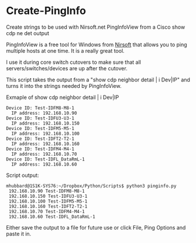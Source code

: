 # Create-PingInfo
Create strings to be used with Nirsoft.net PingInfoView from a Cisco show cdp ne det output

PingInfoView is a free tool for Windows from [Nirsoft](http://www.nirsoft.net/utils/multiple_ping_tool.html) that
allows you to ping multiple hosts at one time. It is a really great tool.

I use it during core switch cutovers to make sure that all servers/switches/devices are up after the cutover. 

This script takes the output from a "show cdp neighbor detail | i Dev|IP" and turns it into the strings needed
by PingInfoView.

Exmaple of show cdp neighbor detail | i Dev|IP
```
Device ID: Test-IDFM8-M8-1
  IP address: 192.168.10.90
Device ID: Test-IDFU3-U3-1
  IP address: 192.168.10.150
Device ID: Test-IDFM5-M5-1
  IP address: 192.168.10.100
Device ID: Test-IDFT2-T2-1
  IP address: 192.168.10.160
Device ID: Test-IDFM4-M4-1
  IP address: 192.168.10.70
Device ID: Test-IDFL_DataRmL-1
  IP address: 192.168.10.60
```  
Script output:
```
mhubbard@1S1K-SYS76:~/Dropbox/Python/Scripts$ python3 pinginfo.py
 192.168.10.90 Test-IDFM8-M8-1
 192.168.10.150 Test-IDFU3-U3-1
 192.168.10.100 Test-IDFM5-M5-1
 192.168.10.160 Test-IDFT2-T2-1
 192.168.10.70 Test-IDFM4-M4-1
 192.168.10.60 Test-IDFL_DataRmL-1
 ```

Either save the output to a file for future use or click File, Ping Options and paste it in. 
